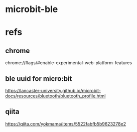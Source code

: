 # microbit-ble


# refs
## chrome
chrome://flags/#enable-experimental-web-platform-features
## ble uuid for micro:bit
https://lancaster-university.github.io/microbit-docs/resources/bluetooth/bluetooth_profile.html

## qiita
https://qiita.com/yokmama/items/5522fabfb5b9623278e2